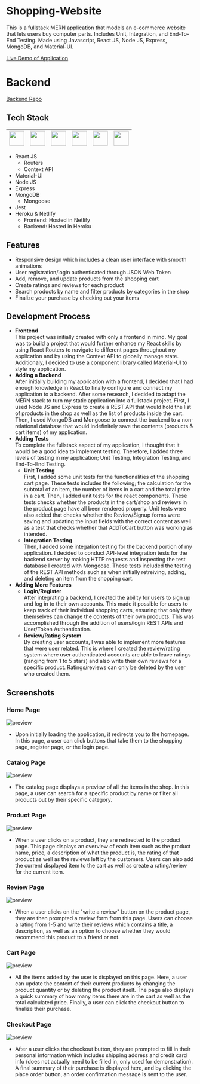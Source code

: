# Shopping-Website

This is a fullstack MERN application that models an e-commerce website that lets users buy computer parts. Includes Unit, Integration, and End-To-End Testing. Made using Javascript, React JS, Node JS, Express, MongoDB, and Material-UI. <br />

[Live Demo of Application](https://cloudcomputers.netlify.app/)

# Backend

[Backend Repo](https://github.com/lazirpascual/shopping-website-backend)

## Tech Stack

| <img src="https://cdn.jsdelivr.net/npm/simple-icons@v4/icons/javascript.svg" width="40"> | <img src="https://cdn.jsdelivr.net/npm/simple-icons@v4/icons/react.svg" width="40"> | <img src="https://cdn.jsdelivr.net/npm/simple-icons@4.25.0/icons/node-dot-js.svg" width="40"> | <img src="https://cdn.jsdelivr.net/npm/simple-icons@v4/icons/express.svg" width="40"> | <img src="https://cdn.jsdelivr.net/npm/simple-icons@v4/icons/mongodb.svg" width="40"> | <img src="https://cdn.jsdelivr.net/npm/simple-icons@v4/icons/material-ui.svg" width="40"> |
| :--------------------------------------------------------------------------------------: | :---------------------------------------------------------------------------------: | :-------------------------------------------------------------------------------------------: | ------------------------------------------------------------------------------------- | ------------------------------------------------------------------------------------- | ----------------------------------------------------------------------------------------- |

- React JS
  - Routers
  - Context API
- Material-UI
- Node JS
- Express
- MongoDB
  - Mongoose
- Jest
- Heroku & Netlify
  - Frontend: Hosted in Netlify
  - Backend: Hosted in Heroku

## Features

- Responsive design which includes a clean user interface with smooth animations
- User registration/login authenticated through JSON Web Token
- Add, remove, and update products from the shopping cart
- Create ratings and reviews for each product
- Search products by name and filter products by categories in the shop
- Finalize your purchase by checking out your items

## Development Process

- **Frontend** <br />
  This project was initially created with only a frontend in mind. My goal was to build a project that would further enhance my React skills by using React Routers to navigate to different pages throughout my application and by using the Context API to globally manage state. Additionaly, I decided to use a component library called Material-UI to style my application.
- **Adding a Backend** <br />
  After initially building my application with a frontend, I decided that I had enough knowledge in React to finally configure and connect my application to a backend. After some research, I decided to adapt the MERN stack to turn my static application into a fullstack project. First, I used Node JS and Express to create a REST API that would hold the list of products in the shop as well as the list of products inside the cart. Then, I used MongoDB and Mongoose to connect the backend to a non-relational database that would indefinitely save the contents (products & cart items) of my application.
- **Adding Tests** <br />
  To complete the fullstack aspect of my application, I thought that it would be a good idea to implement testing. Therefore, I added three levels of testing in my application; Unit Testing, Integration Testing, and End-To-End Testing.
  - **Unit Testing** <br />
    First, I added some unit tests for the functionalities of the shopping cart page. These tests includes the following; the calculation for the subtotal of an item, the number of items in a cart and the total price in a cart. Then, I added unit tests for the react components. These tests checks whether the products in the cart/shop and reviews in the product page have all been rendered properly. Unit tests were also added that checks whether the Review/Signup forms were saving and updating the input fields with the correct content as well as a test that checks whether that AddToCart button was working as intended.
  - **Integration Testing** <br />
    Then, I added some integation testing for the backend portion of my application. I decided to conduct API-level integration tests for the backend server by making HTTP requests and inspecting the test database I created with Mongoose. These tests included the testing of the REST API methods such as when initially retreiving, adding, and deleting an item from the shopping cart.
- **Adding More Features** <br />
  - **Login/Register** <br />
    After integrating a backend, I created the ability for users to sign up and log in to their own accounts. This made it possible for users to keep track of their individual shopping carts, ensuring that only they themselves can change the contents of their own products. This was accomplished through the addition of users/login REST APIs and User/Token Authentication.
  - **Review/Rating System** <br />
    By creating user accounts, I was able to implement more features that were user related. This is where I created the review/rating system where user authenticated accounts are able to leave ratings (ranging from 1 to 5 stars) and also write their own reviews for a specific product. Ratings/reviews can only be deleted by the user who created them.

## Screenshots

### Home Page

![preview](https://i.imgur.com/Zhy1Xpi.jpg)

- Upon initially loading the application, it redirects you to the homepage. In this page, a user can click buttons that take them to the shopping page, register page, or the login page.

### Catalog Page

![preview](https://i.imgur.com/07f9pMg.jpg)

- The catalog page displays a preview of all the items in the shop. In this page, a user can search for a specific product by name or filter all products out by their specific category.

### Product Page

![preview](https://i.imgur.com/5SmrvhH.jpg)

- When a user clicks on a product, they are redirected to the product page. This page displays an overview of each item such as the product name, price, a description of what the product is, the rating of that product as well as the reviews left by the customers. Users can also add the current displayed item to the cart as well as create a rating/review for the current item.

### Review Page

![preview](https://i.imgur.com/rxgUKfl.jpg)

- When a user clicks on the "write a review" button on the product page, they are then prompted a review form from this page. Users can choose a rating from 1-5 and write their reviews which contains a title, a description, as well as an option to choose whether they would recommend this product to a friend or not.

### Cart Page

![preview](https://i.imgur.com/4CUGLN2.jpg)

- All the items added by the user is displayed on this page. Here, a user can update the content of their current products by changing the product quantity or by deleting the product itself. The page also displays a quick summary of how many items there are in the cart as well as the total calculated price. Finally, a user can click the checkout button to finalize their purchase.

### Checkout Page

![preview](https://i.imgur.com/Xn0gved.jpg)

- After a user clicks the checkout button, they are prompted to fill in their personal information which includes shipping address and credit card info (does not actually need to be filled in, only used for demonstration). A final summary of their purchase is displayed here, and by clicking the place order button, an order confirmation message is sent to the user.
